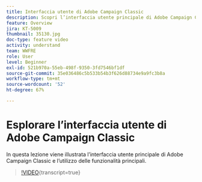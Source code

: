 ```yaml
---
title: Interfaccia utente di Adobe Campaign Classic
description: Scopri l’interfaccia utente principale di Adobe Campaign Classic e come navigare tra le funzionalità principali.
feature: Overview
jira: KT-5009
thumbnail: 35130.jpg
doc-type: feature video
activity: understand
team: WWFRE
role: User
level: Beginner
exl-id: 521b970a-55eb-498f-9350-3fd7546bf1df
source-git-commit: 35e036486c5b533b54b3f626d88734e9a9fc3b8a
workflow-type: tm+mt
source-wordcount: '52'
ht-degree: 67%

---
```


# Esplorare l’interfaccia utente di Adobe Campaign Classic

In questa lezione viene illustrata l’interfaccia utente principale di Adobe Campaign Classic e l’utilizzo delle funzionalità principali.

>[!VIDEO](https://video.tv.adobe.com/v/35130?quality=12&learn=on){transcript=true}

